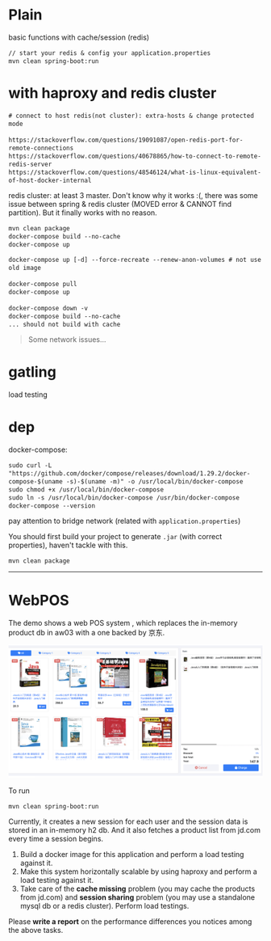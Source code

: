 # Plain

basic functions with cache/session (redis)

```
// start your redis & config your application.properties 
mvn clean spring-boot:run
```

# with haproxy and redis cluster

```
# connect to host redis(not cluster): extra-hosts & change protected mode

https://stackoverflow.com/questions/19091087/open-redis-port-for-remote-connections
https://stackoverflow.com/questions/40678865/how-to-connect-to-remote-redis-server
https://stackoverflow.com/questions/48546124/what-is-linux-equivalent-of-host-docker-internal
```

redis cluster: at least 3 master. Don't know why it works :(, there was some issue between spring & redis cluster (MOVED error & CANNOT find partition). But it finally works with no reason.

```
mvn clean package
docker-compose build --no-cache
docker-compose up
```

```
docker-compose up [-d] --force-recreate --renew-anon-volumes # not use old image

docker-compose pull
docker-compose up

docker-compose down -v
docker-compose build --no-cache
... should not build with cache
```

> Some network issues...

# gatling

load testing

# dep

docker-compose:

```
sudo curl -L "https://github.com/docker/compose/releases/download/1.29.2/docker-compose-$(uname -s)-$(uname -m)" -o /usr/local/bin/docker-compose
sudo chmod +x /usr/local/bin/docker-compose
sudo ln -s /usr/local/bin/docker-compose /usr/bin/docker-compose
docker-compose --version
```

pay attention to bridge network (related with `application.properties`)

You should first build your project to generate `.jar` (with correct properties), haven't tackle with this.

```
mvn clean package
```

***

# WebPOS

The demo shows a web POS system , which replaces the in-memory product db in aw03 with a one backed by 京东.


![](jdpos.png)

To run

```shell
mvn clean spring-boot:run
```

Currently, it creates a new session for each user and the session data is stored in an in-memory h2 db. 
And it also fetches a product list from jd.com every time a session begins.

1. Build a docker image for this application and perform a load testing against it.
2. Make this system horizontally scalable by using haproxy and perform a load testing against it.
3. Take care of the **cache missing** problem (you may cache the products from jd.com) and **session sharing** problem (you may use a standalone mysql db or a redis cluster). Perform load testings.

Please **write a report** on the performance differences you notices among the above tasks.

